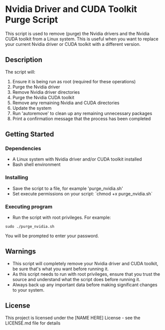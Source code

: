 # Nvidia Driver and CUDA Toolkit Purge Script

This script is used to remove (purge) the Nvidia drivers and the Nvidia CUDA toolkit from a Linux system. This is useful when you want to replace your current Nvidia driver or CUDA toolkit with a different version.

## Description

The script will:

1. Ensure it is being run as root (required for these operations)
2. Purge the Nvidia driver
3. Remove Nvidia driver directories
4. Purge the Nvidia CUDA toolkit
5. Remove any remaining Nvidia and CUDA directories
6. Update the system
7. Run 'autoremove' to clean up any remaining unnecessary packages
8. Print a confirmation message that the process has been completed

## Getting Started

### Dependencies

* A Linux system with Nvidia driver and/or CUDA toolkit installed
* Bash shell environment

### Installing

* Save the script to a file, for example 'purge_nvidia.sh'
* Set execute permissions on your script: \`chmod +x purge_nvidia.sh\`

### Executing program

* Run the script with root privileges. For example:
```
sudo ./purge_nvidia.sh
```
You will be prompted to enter your password.

## Warnings

* This script will completely remove your Nvidia driver and CUDA toolkit, be sure that's what you want before running it.
* As this script needs to run with root privileges, ensure that you trust the source and understand what the script does before running it.
* Always back up any important data before making significant changes to your system.

## License

This project is licensed under the [NAME HERE] License - see the LICENSE.md file for details
